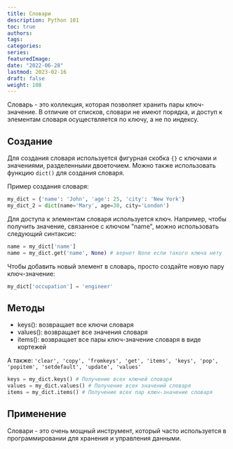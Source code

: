 ```yaml
---
title: Словари
description: Python 101
toc: true
authors:
tags:
categories:
series:
featuredImage:
date: "2022-06-28"
lastmod: 2023-02-16
draft: false
weight: 108
---
```


Словарь - это коллекция, которая позволяет хранить пары ключ-значение. В отличие от списков, словари не имеют порядка, и доступ к элементам словаря осуществляется по ключу, а не по индексу.

## Создание

Для создания словаря используется фигурная скобка `{}` с ключами и значениями, разделенными двоеточием. Можно также использовать функцию `dict()` для создания словаря.

Пример создания словаря:

```python
my_dict = {'name': 'John', 'age': 25, 'city': 'New York'}
my_dict_2 = dict(name='Mary', age=30, city='London')
```

Для доступа к элементам словаря используется ключ. Например, чтобы получить значение, связанное с ключом "name", можно использовать следующий синтаксис:

```python
name = my_dict['name']
name = my_dict.get('name', None) # вернет None если такого ключа нету
```

Чтобы добавить новый элемент в словарь, просто создайте новую пару ключ-значение:

```python
my_dict['occupation'] = 'engineer'
```

## Методы

- keys(): возвращает все ключи словаря
- values(): возвращает все значения словаря
- items(): возвращает все пары ключ-значение словаря в виде кортежей

А также: `'clear', 'copy', 'fromkeys', 'get', 'items', 'keys', 'pop', 'popitem', 'setdefault', 'update', 'values'`

```python
keys = my_dict.keys() # Получение всех ключей словаря
values = my_dict.values() # Получение всех значений словаря
items = my_dict.items() # Получение всех пар ключ-значение словаря
```

## Применение

Словари - это очень мощный инструмент, который часто используется в программировании для хранения и управления данными.
